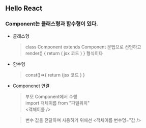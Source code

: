 ## Hello React

### Component는 클래스형과 함수형이 있다.

- 클래스형

  > class Component extends Component 문법으로 선언하고  
  > render() { return ( jsx 코드 ) } 형식이다

- 함수형

  > const()=>{ return (jsx 코드 ) }

- Componenet 연결

  > 부모 Component에서 수행  
  > import 객체이름 from "파일위치"  
  > <객체이름 />

  > 변수 값을 전달하며 사용하기 위해선
  > <객체이름 변수명="값 />
